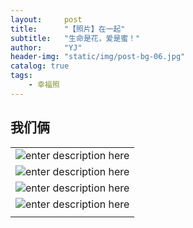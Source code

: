 ```yaml
---
layout:     post
title:      "【照片】在一起"
subtitle:   "生命是花，爱是蜜！"
author:     "YJ"
header-img: "static/img/post-bg-06.jpg"
catalog: true
tags:
    - 幸福照
---
```


<h2 class="section-heading">我们俩</h2>

|     |
| --- |
| ![enter description here][1]    |
| ![enter description here][2]    |
|  ![enter description here][3]   |
|  ![enter description here][4]   |
|     |


  [1]: http://ww2.sinaimg.cn/large/71be7325jw1famqr92mj1j21kw11stuy.jpg
  [2]: http://ww2.sinaimg.cn/large/71be7325jw1famqsgdws4j21kw2dn1kx.jpg
  [3]: http://ww3.sinaimg.cn/large/71be7325jw1famqtpbw4lj21kw2dn7wh.jpg
  [4]: http://ww4.sinaimg.cn/large/71be7325jw1famquxefijj21kw2dn7wh.jpg
  [5]: http://ww2.sinaimg.cn/large/71be7325jw1famqwd7x6ij21kw2dnkjl.jpg